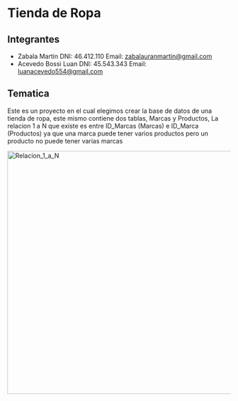 # Tienda de Ropa 

## Integrantes 
- Zabala Martin DNI: 46.412.110 Email: zabalauranmartin@gmail.com
- Acevedo Bossi Luan DNI: 45.543.343 Email: luanacevedo554@gmail.com
  
## Tematica 
Este es un proyecto en el cual elegimos crear la base de datos de una tienda de ropa, este mismo contiene dos tablas, Marcas y Productos, La relacion 1 a N que existe es entre ID_Marcas (Marcas) e ID_Marca (Productos) ya que una marca puede tener varios productos pero un producto no puede tener varias marcas

<img width="933" height="548" alt="Relacion_1_a_N" src="https://github.com/user-attachments/assets/27a955ef-fdbb-4a7a-bd57-c5df6569e92d" />

